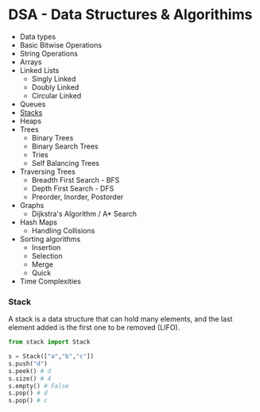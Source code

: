 DSA - Data Structures & Algorithims
===

- Data types
- Basic Bitwise Operations
- String Operations
- Arrays
- Linked Lists
  - Singly Linked
  - Doubly Linked
  - Circular Linked
- Queues
- [Stacks](#stack)
- Heaps
- Trees
  - Binary Trees
  - Binary Search Trees
  - Tries
  - Self Balancing Trees
- Traversing Trees
  - Breadth First Search - BFS
  - Depth First Search - DFS
  - Preorder, Inorder, Postorder
- Graphs
  - Dijkstra's Algorithm / A\* Search
- Hash Maps
  - Handling Collisions
- Sorting algorithms
  - Insertion
  - Selection
  - Merge
  - Quick
- Time Complexities

### Stack

A stack is a data structure that can hold many elements, and the last element added is the 
first one to be removed (LIFO).

```python
from stack import Stack

s = Stack(["a","b","c"])
s.push("d")
s.peek() # d
s.size() # 4
s.empty() # False
s.pop() # d
s.pop() # c
```